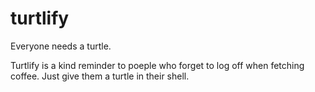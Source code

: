 turtlify
========

Everyone needs a turtle.

Turtlify is a kind reminder to poeple who forget to log off when fetching coffee. Just give them a turtle in their shell.
